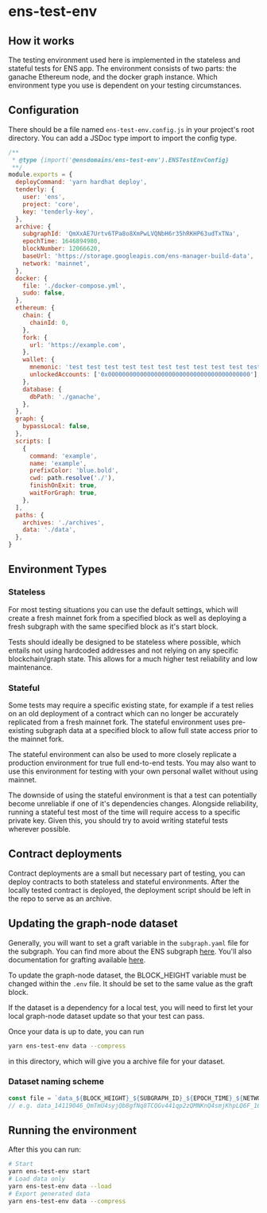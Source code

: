 # ens-test-env

## How it works

The testing environment used here is implemented in the stateless and stateful tests for ENS app.
The environment consists of two parts: the ganache Ethereum node, and the docker graph instance.
Which environment type you use is dependent on your testing circumstances.

## Configuration

There should be a file named `ens-test-env.config.js` in your project's root directory.
You can add a JSDoc type import to import the config type.

```js
/**
 * @type {import('@ensdomains/ens-test-env').ENSTestEnvConfig}
 **/
module.exports = {
  deployCommand: 'yarn hardhat deploy',
  tenderly: {
    user: 'ens',
    project: 'core',
    key: 'tenderly-key',
  },
  archive: {
    subgraphId: 'QmXxAE7Urtv6TPa8o8XmPwLVQNbH6r35hRKHP63udTxTNa',
    epochTime: 1646894980,
    blockNumber: 12066620,
    baseUrl: 'https://storage.googleapis.com/ens-manager-build-data',
    network: 'mainnet',
  },
  docker: {
    file: './docker-compose.yml',
    sudo: false,
  },
  ethereum: {
    chain: {
      chainId: 0,
    },
    fork: {
      url: 'https://example.com',
    },
    wallet: {
      mnemonic: 'test test test test test test test test test test test junk',
      unlockedAccounts: ['0x0000000000000000000000000000000000000000'],
    },
    database: {
      dbPath: './ganache',
    },
  },
  graph: {
    bypassLocal: false,
  },
  scripts: [
    {
      command: 'example',
      name: 'example',
      prefixColor: 'blue.bold',
      cwd: path.resolve('./'),
      finishOnExit: true,
      waitForGraph: true,
    },
  ],
  paths: {
    archives: './archives',
    data: './data',
  },
}
```

## Environment Types

### Stateless

For most testing situations you can use the default settings, which will create a fresh mainnet
fork from a specified block as well as deploying a fresh subgraph with the same specified block
as it's start block.

Tests should ideally be designed to be stateless where possible, which entails not using hardcoded
addresses and not relying on any specific blockchain/graph state. This allows for a much higher
test reliability and low maintenance.

### Stateful

Some tests may require a specific existing state, for example if a test relies on an old deployment
of a contract which can no longer be accurately replicated from a fresh mainnet fork. The stateful
environment uses pre-existing subgraph data at a specified block to allow full state access prior
to the mainnet fork.

The stateful environment can also be used to more closely replicate a production environment for
true full end-to-end tests. You may also want to use this environment for testing with your own
personal wallet without using mainnet.

The downside of using the stateful environment is that a test can potentially become unreliable if
one of it's dependencies changes. Alongside reliability, running a stateful test most of the time
will require access to a specific private key. Given this, you should try to avoid writing stateful
tests wherever possible.

## Contract deployments

Contract deployments are a small but necessary part of testing, you can deploy contracts to
both stateless and stateful environments. After the locally tested contract is deployed, the
deployment script should be left in the repo to serve as an archive.

## Updating the graph-node dataset

Generally, you will want to set a graft variable in the `subgraph.yaml` file for the subgraph. You
can find more about the ENS subgraph [here](https://github.com/ensdomains/ens-subgraph). You'll also
documentation for grafting available [here](https://thegraph.com/docs/en/developer/create-subgraph-hosted/#grafting-onto-existing-subgraphs).

To update the graph-node dataset, the BLOCK_HEIGHT variable must be changed within the `.env` file.
It should be set to the same value as the graft block.

If the dataset is a dependency for a local test, you will need to first let your local graph-node
dataset update so that your test can pass.

Once your data is up to date, you can run

```bash
yarn ens-test-env data --compress
```

in this directory, which will give you a archive file for your dataset.

### Dataset naming scheme

```js
const file = `data_${BLOCK_HEIGHT}_${SUBGRAPH_ID}_${EPOCH_TIME}_${NETWORK}.archive`
// e.g. data_14119046_QmTmU4syjQb8gfNq8TCQGv441qp2zQMNKnQ4smjKhpLQ6F_1643850493_ropsten.archive.tar.lz4
```

## Running the environment

After this you can run:

```bash
# Start
yarn ens-test-env start
# Load data only
yarn ens-test-env data --load
# Export generated data
yarn ens-test-env data --compress
```
